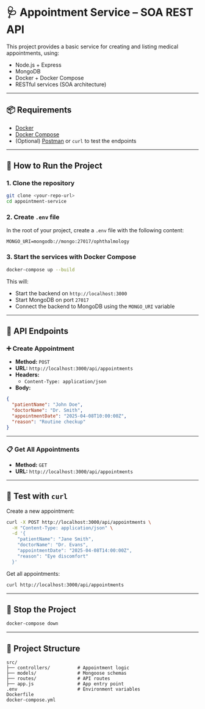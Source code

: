 # 🩺 Appointment Service – SOA REST API

This project provides a basic service for creating and listing medical appointments, using:

- Node.js + Express
- MongoDB
- Docker + Docker Compose
- RESTful services (SOA architecture)

---

## 📦 Requirements

- [Docker](https://www.docker.com/)
- [Docker Compose](https://docs.docker.com/compose/)
- (Optional) [Postman](https://www.postman.com/) or `curl` to test the endpoints

---

## 🚀 How to Run the Project

### 1. Clone the repository

```bash
git clone <your-repo-url>
cd appointment-service
```

### 2. Create `.env` file

In the root of your project, create a `.env` file with the following content:

```env
MONGO_URI=mongodb://mongo:27017/ophthalmology
```

### 3. Start the services with Docker Compose

```bash
docker-compose up --build
```

This will:
- Start the backend on `http://localhost:3000`
- Start MongoDB on port `27017`
- Connect the backend to MongoDB using the `MONGO_URI` variable

---

## 📡 API Endpoints

### ➕ Create Appointment

- **Method:** `POST`
- **URL:** `http://localhost:3000/api/appointments`
- **Headers:**
    - `Content-Type: application/json`
- **Body:**

```json
{
  "patientName": "John Doe",
  "doctorName": "Dr. Smith",
  "appointmentDate": "2025-04-08T10:00:00Z",
  "reason": "Routine checkup"
}
```

---

### 📋 Get All Appointments

- **Method:** `GET`
- **URL:** `http://localhost:3000/api/appointments`

---

## 🧪 Test with `curl`

Create a new appointment:

```bash
curl -X POST http://localhost:3000/api/appointments \
  -H "Content-Type: application/json" \
  -d '{
    "patientName": "Jane Smith",
    "doctorName": "Dr. Evans",
    "appointmentDate": "2025-04-08T14:00:00Z",
    "reason": "Eye discomfort"
  }'
```

Get all appointments:

```bash
curl http://localhost:3000/api/appointments
```

---

## 🛑 Stop the Project

```bash
docker-compose down
```

---

## 📁 Project Structure

```
src/
├── controllers/          # Appointment logic
├── models/               # Mongoose schemas
├── routes/               # API routes
├── app.js                # App entry point
.env                      # Environment variables
Dockerfile
docker-compose.yml
```